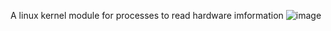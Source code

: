 A linux kernel module for processes to read hardware imformation
![image](https://user-images.githubusercontent.com/56631026/150543660-8f9e7c35-e9b0-4e3f-852a-d4337e79128e.png)
